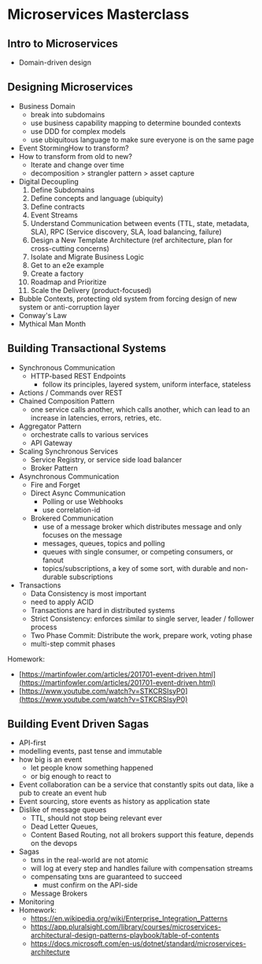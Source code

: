 # Microservices Masterclass

## Intro to Microservices
- Domain-driven design

## Designing Microservices
- Business Domain
  - break into subdomains
  - use business capability mapping to determine bounded contexts
  - use DDD for complex models
  - use ubiquitous language to make sure everyone is on the same page
- Event StormingHow to transform?
- How to transform from old to new?
  - Iterate and change over time
  - decomposition > strangler pattern > asset capture
- Digital Decoupling
  1. Define Subdomains
  2. Define concepts and language (ubiquity)
  3. Define contracts
  4. Event Streams
  5. Understand Communication between events (TTL, state, metadata, SLA), RPC (Service discovery, SLA, load balancing, failure)
  6. Design a New Template Architecture (ref architecture, plan for cross-cutting concerns)
  7. Isolate and Migrate Business Logic
  8. Get to an e2e example
  9. Create a factory
  10. Roadmap and Prioritize
  11. Scale the Delivery (product-focused)
- Bubble Contexts, protecting old system from forcing design of new system or anti-corruption layer
- Conway's Law
- Mythical Man Month

## Building Transactional Systems
- Synchronous Communication
  - HTTP-based REST Endpoints
    - follow its principles, layered system, uniform interface, stateless
- Actions / Commands over REST
- Chained Composition Pattern
  - one service calls another, which calls another, which can lead to an increase in latencies, errors, retries, etc.
- Aggregator Pattern
  - orchestrate calls to various services
  - API Gateway
- Scaling Synchronous Services
  - Service Registry, or service side load balancer
  - Broker Pattern
- Asynchronous Communication
  - Fire and Forget
  - Direct Async Communication
    - Polling or use Webhooks
    - use correlation-id
  - Brokered Communication
    - use of a message broker which distributes message and only focuses on the message
    - messages, queues, topics and polling
    - queues with single consumer, or competing consumers, or fanout
    - topics/subscriptions, a key of some sort, with durable and non-durable subscriptions
- Transactions
  - Data Consistency is most important
  - need to apply ACID
  - Transactions are hard in distributed systems
  - Strict Consistency: enforces similar to single server, leader / follower process
  - Two Phase Commit: Distribute the work, prepare work, voting phase
  - multi-step commit phases

Homework:
- [https://martinfowler.com/articles/201701-event-driven.html](https://martinfowler.com/articles/201701-event-driven.html)
- [https://www.youtube.com/watch?v=STKCRSIsyP0](https://www.youtube.com/watch?v=STKCRSIsyP0) 

## Building Event Driven Sagas
- API-first
- modelling events, past tense and immutable
- how big is an event
  - let people know something happened
  - or big enough to react to
- Event collaboration can be a service that constantly spits out data, like a pub to create an event hub
- Event sourcing, store events as history as application state
- Dislike of message queues
  - TTL, should not stop being relevant ever
  - Dead Letter Queues,
  - Content Based Routing, not all brokers support this feature, depends on the devops
- Sagas
  - txns in the real-world are not atomic
  - will log at every step and handles failure with compensation streams
  - compensating txns are guaranteed to succeed
    - must confirm on the API-side
  - Message Brokers
- Monitoring 
- Homework: 
  - https://en.wikipedia.org/wiki/Enterprise_Integration_Patterns
  - https://app.pluralsight.com/library/courses/microservices-architectural-design-patterns-playbook/table-of-contents
  - https://docs.microsoft.com/en-us/dotnet/standard/microservices-architecture
